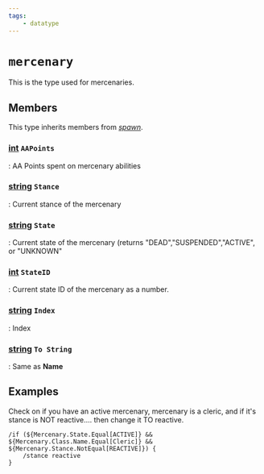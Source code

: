 ```yaml
---
tags:
    - datatype
---
```

# `mercenary`

This is the type used for mercenaries.

## Members

This type inherits members from [_spawn_](datatype-spawn.md).

### [int][int] `AAPoints`

:   AA Points spent on mercenary abilities

### [string][string] `Stance`

:   Current stance of the mercenary

### [string][string] `State`

:   Current state of the mercenary \(returns "DEAD","SUSPENDED","ACTIVE", or "UNKNOWN"

### [int][int] `StateID`

:   Current state ID of the mercenary as a number.

### [string][string] `Index`

:   Index

### [string][string] `To String`

:   Same as **Name**


## Examples

Check on if you have an active mercenary, mercenary is a cleric, and if it's stance is NOT reactive.... then change it TO reactive.

```text
/if (${Mercenary.State.Equal[ACTIVE]} && ${Mercenary.Class.Name.Equal[Cleric]} && ${Mercenary.Stance.NotEqual[REACTIVE]}) {
    /stance reactive
}
```

[int]: datatype-int.md
[string]: datatype-string.md
[achievementobj]: datatype-achievementobj.md
[bool]: datatype-bool.md
[time]: datatype-time.md
[achievement]: datatype-achievement.md
[achievementcat]: datatype-achievementcat.md
[altability]: datatype-altability.md
[spell]: ../data-types/datatype-spell.md
[bandolieritem]: #bandolieritem-datatype
[int64]: datatype-int64.md
[timestamp]: datatype-timestamp.md
[float]: datatype-float.md
[buff]: datatype-buff.md
[spawn]: datatype-spawn.md
[auratype]: datatype-auratype.md
[item]: datatype-item.md
[worldlocation]: datatype-worldlocation.md
[ticks]: datatype-ticks.md
[fellowship]: datatype-fellowship.md
[strinrg]: datatype-string.md
[xtarget]: datatype-xtarget.md
[dzmember]: datatype-dzmember.md
[window]: datatype-window.md
[zone]: datatype-zone.md
[fellowshipmember]: datatype-fellowshipmember.md
[class]: datatype-class.md
[heading]: datatype-heading.md
[ground]: datatype-ground.md
[inifile]: datatype-inifile.md
[inifilesection]: datatype-inifilesection.md
[inifilesectionkey]: datatype-inifilesectionkey.md
[double]: datatype-double.md
[invslot]: datatype-invslot.md
[augtype]: datatype-augtype.md
[itemspell]: datatype-itemspell.md
[evolving]: datatype-evolving.md
[keyringitem]: datatype-keyringitem.md

